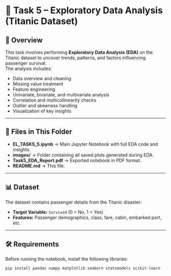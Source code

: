 # 🚢 Task 5 – Exploratory Data Analysis (Titanic Dataset)

## 📌 Overview
This task involves performing **Exploratory Data Analysis (EDA)** on the Titanic dataset to uncover trends, patterns, and factors influencing passenger survival.  
The analysis includes:
- Data overview and cleaning
- Missing value treatment
- Feature engineering
- Univariate, bivariate, and multivariate analysis
- Correlation and multicollinearity checks
- Outlier and skewness handling
- Visualization of key insights

---

## 📂 Files in This Folder
- **EL_TASKS_5.ipynb** → Main Jupyter Notebook with full EDA code and insights.
- **images/** → Folder containing all saved plots generated during EDA.
- **Task5_EDA_Report.pdf** → Exported notebook in PDF format.
- **README.md** → This file.

---

## 📊 Dataset
The dataset contains passenger details from the Titanic disaster:
- **Target Variable:** `Survived` (0 = No, 1 = Yes)
- **Features:** Passenger demographics, class, fare, cabin, embarked port, etc.

---

## 🛠 Requirements
Before running the notebook, install the following libraries:
```bash
pip install pandas numpy matplotlib seaborn statsmodels scikit-learn

